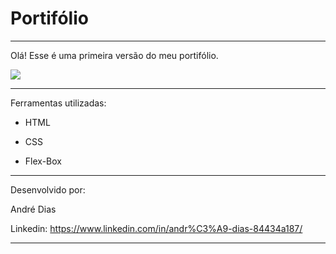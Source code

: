 
# Portifólio
----------


Olá! Esse é uma primeira versão do meu portifólio.

![](https://example.com/your-image.png)


----------



Ferramentas utilizadas:


- HTML

- CSS

- Flex-Box

----------



Desenvolvido por:

André Dias 

Linkedin:  https://www.linkedin.com/in/andr%C3%A9-dias-84434a187/


----------

